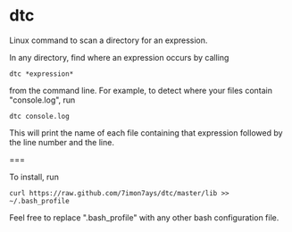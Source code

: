 dtc
===

Linux command to scan a directory for an expression.

In any directory, find where an expression occurs by calling

    dtc *expression*

from the command line. For example, to detect where your files contain "console.log", run

    dtc console.log

This will print the name of each file containing that expression followed by the line number and the line.

===

To install, run

    curl https://raw.github.com/7imon7ays/dtc/master/lib >> ~/.bash_profile

Feel free to replace ".bash_profile" with any other bash configuration file.
